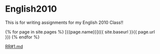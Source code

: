---
---

# English2010
This is for writing assignments for my English 2010 Class!!

{% for page in site.pages %}
    [{{page.name}}]({{ site.baseurl }}{{ page.url }})
{% endfor %}

[RR#1.md](RR#1.md)
